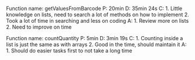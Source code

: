 Function name: getValuesFromBarcode
P: 20min
D: 35min 24s
C: 1. Little knowledge on lists, need to search a lot of methods on how to implement 2. Took a lot of time in searching and less on coding
A: 1. Review more on lists 2. Need to improve on time

Function name: countQuantity
P: 5min
D: 3min 19s
C: 1. Counting inside a list is just the same as with arrays 2. Good in the time, should maintain it
A: 1. Should do easier tasks first to not take a long time